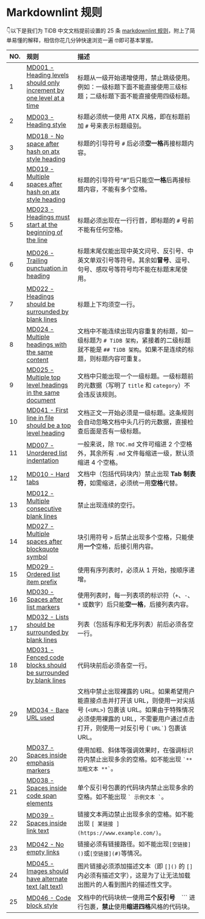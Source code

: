 # Markdownlint 规则

👇以下是我们为 TiDB 中文文档提前设置的 25 条 [markdownlint 规则](https://github.com/DavidAnson/markdownlint/blob/master/doc/Rules.md)，附上了简单易懂的解释，相信你花几分钟快速浏览一遍 🤓即可基本掌握。

| NO. | 规则 | 描述 |
| :--- | :--- | :--- |
| 1 | [MD001 - Heading levels should only increment by one level at a time](https://github.com/DavidAnson/markdownlint/blob/master/doc/Rules.md#md001---heading-levels-should-only-increment-by-one-level-at-a-time) | 标题从一级开始递增使用，禁止跳级使用。例如：一级标题下面不能直接使用三级标题；二级标题下面不能直接使用四级标题。 |
| 2 | [MD003 - Heading style](https://github.com/DavidAnson/markdownlint/blob/master/doc/Rules.md#md003---heading-style) | 标题必须统一使用 ATX 风格，即在标题前加 `#` 号来表示标题级别。 |
| 3 | [MD018 - No space after hash on atx style heading](https://github.com/DavidAnson/markdownlint/blob/master/doc/Rules.md#md018---no-space-after-hash-on-atx-style-heading) | 标题的引导符号 `#` 后必须**空一格**再接标题内容。 |
| 4 | [MD019 - Multiple spaces after hash on atx style heading](https://github.com/DavidAnson/markdownlint/blob/master/doc/Rules.md#md019---multiple-spaces-after-hash-on-atx-style-heading) | 标题的引导符号“#”后只能空**一格**后再接标题内容，不能有多个空格。 |
| 5 | [MD023 - Headings must start at the beginning of the line](https://github.com/DavidAnson/markdownlint/blob/master/doc/Rules.md#md023---headings-must-start-at-the-beginning-of-the-line) | 标题必须出现在一行行首，即标题的 `#` 号前不能有任何空格。 |
| 6 | [MD026 - Trailing punctuation in heading](https://github.com/DavidAnson/markdownlint/blob/master/doc/Rules.md#md026---trailing-punctuation-in-heading) | 标题末尾仅能出现中英文问号、反引号、中英文单双引号等符号。其余如**冒号**、逗号、句号、感叹号等符号均不能在标题末尾使用。 |
| 7 | [MD022 - Headings should be surrounded by blank lines](https://github.com/DavidAnson/markdownlint/blob/master/doc/Rules.md#md022---headings-should-be-surrounded-by-blank-lines) | 标题上下均须空一行。 |
| 8 | [MD024 - Multiple headings with the same content](https://github.com/DavidAnson/markdownlint/blob/master/doc/Rules.md#md024---multiple-headings-with-the-same-content) | 文档中不能连续出现内容重复的标题，如一级标题为 `# TiDB 架构`，紧接着的二级标题就不能是 `## TiDB 架构`。如果不是连续的标题，则标题内容可重复。 |
| 9 | [MD025 - Multiple top level headings in the same document](https://github.com/DavidAnson/markdownlint/blob/master/doc/Rules.md#md025---multiple-top-level-headings-in-the-same-document) | 文档中只能出现一个一级标题。一级标题前的元数据（写明了 `title` 和 `category`）不会违反该规则。 |
| 10 | [MD041 - First line in file should be a top level heading](https://github.com/DavidAnson/markdownlint/blob/master/doc/Rules.md#md041---first-line-in-file-should-be-a-top-level-heading) | 文档正文一开始必须是一级标题。这条规则会自动忽略文档中头几行的元数据，直接检查后面是否有一级标题。 |
| 11 | [MD007 - Unordered list indentation](https://github.com/DavidAnson/markdownlint/blob/master/doc/Rules.md#md007---unordered-list-indentation) | 一般来说，除 `TOC.md` 文件可缩进 2 个空格外，其余所有 `.md` 文件每缩进一级，默认须缩进 4 个空格。 |
| 12 | [MD010 - Hard tabs](https://github.com/DavidAnson/markdownlint/blob/master/doc/Rules.md#md010---hard-tabs) | 文档中（包括代码块内）禁止出现 **Tab 制表符**，如需缩进，必须统一用**空格**代替。 |
| 13 | [MD012 - Multiple consecutive blank lines](https://github.com/DavidAnson/markdownlint/blob/master/doc/Rules.md#md012---multiple-consecutive-blank-lines) | 禁止出现连续的空行。 |
| 14 | [MD027 - Multiple spaces after blockquote symbol](https://github.com/DavidAnson/markdownlint/blob/master/doc/Rules.md#md027---multiple-spaces-after-blockquote-symbol) | 块引用符号 `>` 后禁止出现多个空格，只能使用**一个**空格，后接引用内容。 |
| 15 | [MD029 - Ordered list item prefix](https://github.com/DavidAnson/markdownlint/blob/master/doc/Rules.md#md029---ordered-list-item-prefix) | 使用有序列表时，必须从 1 开始，按顺序递增。 |
| 16 | [MD030 - Spaces after list markers](https://github.com/DavidAnson/markdownlint/blob/master/doc/Rules.md#md030---spaces-after-list-markers) | 使用列表时，每一列表项的标识符（`+`、`-`、`*` 或数字）后只能**空一格**，后接列表内容。|
| 17 | [MD032 - Lists should be surrounded by blank lines](https://github.com/DavidAnson/markdownlint/blob/master/doc/Rules.md#md032---lists-should-be-surrounded-by-blank-lines) | 列表（包括有序和无序列表）前后必须各空一行。 |
| 18 | [MD031 - Fenced code blocks should be surrounded by blank lines](https://github.com/DavidAnson/markdownlint/blob/master/doc/Rules.md#md031---fenced-code-blocks-should-be-surrounded-by-blank-lines) | 代码块前后必须各空一行。 |
| 29 | [MD034 - Bare URL used](https://github.com/DavidAnson/markdownlint/blob/master/doc/Rules.md#md034---bare-url-used) | 文档中禁止出现裸露的 URL。如果希望用户能直接点击并打开该 URL，则使用一对尖括号 (`<URL>`) 包裹该 URL。如果由于特殊情况必须使用裸露的 URL，不需要用户通过点击打开，则使用一对反引号 (``` `URL` ```) 包裹该 URL。 |
| 20 | [MD037 - Spaces inside emphasis markers](https://github.com/DavidAnson/markdownlint/blob/master/doc/Rules.md#md037---spaces-inside-emphasis-markers) | 使用加粗、斜体等强调效果时，在强调标识符内禁止出现多余的空格。如不能出现 ``` `** 加粗文本 **` ```。 |
| 21 | [MD038 - Spaces inside code span elements](https://github.com/DavidAnson/markdownlint/blob/master/doc/Rules.md#md038---spaces-inside-code-span-elements) | 单个反引号包裹的代码块内禁止出现多余的空格。如不能出现 ``` ` 示例文本 ` ```。 |
| 22 | [MD039 - Spaces inside link text](https://github.com/DavidAnson/markdownlint/blob/master/doc/Rules.md#md039---spaces-inside-link-text) | 链接文本两边禁止出现多余的空格。如不能出现 `[ 某链接 ](https://www.example.com/)`。 |
| 23 | [MD042 - No empty links](https://github.com/DavidAnson/markdownlint/blob/master/doc/Rules.md#md042---no-empty-links) | 链接必须有链接路径。如不能出现`[空链接]()`或`[空链接](#)`等情况。 |
| 24 | [MD045 - Images should have alternate text (alt text)](https://github.com/DavidAnson/markdownlint/blob/master/doc/Rules.md#md045---images-should-have-alternate-text-alt-text) | 图片链接必须添加描述文本（即 `[]()` 的 `[]` 内必须有描述文字），这是为了让无法加载出图片的人看到图片的描述性文字。 |
| 25 | [MD046 - Code block style](https://github.com/DavidAnson/markdownlint/blob/master/doc/Rules.md#md046---code-block-style) | 文档中的代码块统一使用**三个反引号** ``` ``` ``` 进行包裹，**禁止**使用**缩进四格**风格的代码块。 |
